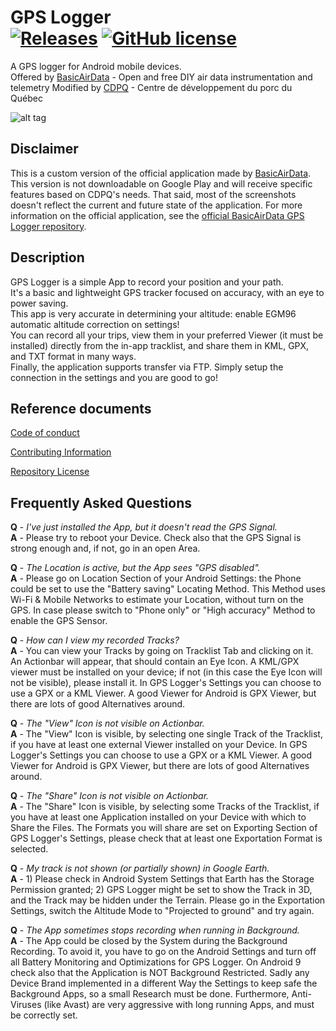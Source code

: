 # GPS Logger<br>[![Releases](https://img.shields.io/github/v/release/anthonyblanchettepotvin/gps-logger)](https://github.com/anthonyblanchettepotvin/gps-logger/releases) [![GitHub license](https://img.shields.io/github/license/anthonyblanchettepotvin/gps-logger)](https://raw.githubusercontent.com/anthonyblanchettepotvin/gps-logger/master/LICENSE)
A GPS logger for Android mobile devices.<br>
Offered by [BasicAirData](http://www.basicairdata.eu) - Open and free DIY air data instrumentation and telemetry
Modified by [CDPQ](http://cdpq.ca) - Centre de développement du porc du Québec

![alt tag](https://github.com/anthonyblanchettepotvin/gps-logger/blob/master/screenshots/Image_01.png)

## Disclaimer

This is a custom version of the official application made by [BasicAirData](https://www.basicairdata.eu/).
This version is not downloadable on Google Play and will receive specific features based on CDPQ's needs.
That said, most of the screenshots doesn't reflect the current and future state of the application.
For more information on the official application, see the [official BasicAirData GPS Logger repository](https://github.com/BasicAirData/GPSLogger).

## Description

GPS Logger is a simple App to record your position and your path.<br>
It's a basic and lightweight GPS tracker focused on accuracy, with an eye to power saving.<br>
This app is very accurate in determining your altitude: enable EGM96 automatic altitude correction on settings!<br>
You can record all your trips, view them in your preferred Viewer (it must be installed) directly from the in-app tracklist, and share them in KML, GPX, and TXT format in many ways.<br>
Finally, the application supports transfer via FTP. Simply setup the connection in the settings and you are good to go!

## Reference documents

[Code of conduct](CODE_OF_CONDUCT.md)

[Contributing Information](CONTRIBUTING.md)

[Repository License](LICENSE)

## Frequently Asked Questions
<b>Q</b> - <i>I've just installed the App, but it doesn't read the GPS Signal.</i><br>
<b>A</b> - Please try to reboot your Device. Check also that the GPS Signal is strong enough and, if not, go in an open Area.

<b>Q</b> - <i>The Location is active, but the App sees "GPS disabled".</i><br>
<b>A</b> - Please go on Location Section of your Android Settings: the Phone could be set to use the "Battery saving" Locating Method. This Method uses Wi-Fi & Mobile Networks to estimate your Location, without turn on the GPS. In case please switch to "Phone only" or "High accuracy" Method to enable the GPS Sensor.

<b>Q</b> - <i>How can I view my recorded Tracks?</i><br>
<b>A</b> - You can view your Tracks by going on Tracklist Tab and clicking on it. An Actionbar will appear, that should contain an Eye Icon. A KML/GPX viewer must be installed on your device; if not (in this case the Eye Icon will not be visible), please install it. In GPS Logger's Settings you can choose to use a GPX or a KML Viewer. A good Viewer for Android is GPX Viewer, but there are lots of good Alternatives around.

<b>Q</b> - <i>The "View" Icon is not visible on Actionbar.</i><br>
<b>A</b> - The "View" Icon is visible, by selecting one single Track of the Tracklist, if you have at least one external Viewer installed on your Device. In GPS Logger's Settings you can choose to use a GPX or a KML Viewer. A good Viewer for Android is GPX Viewer, but there are lots of good Alternatives around.

<b>Q</b> - <i>The "Share" Icon is not visible on Actionbar.</i><br>
<b>A</b> - The "Share" Icon is visible, by selecting some Tracks of the Tracklist, if you have at least one Application installed on your Device with which to Share the Files. The Formats you will share are set on Exporting Section of GPS Logger's Settings, please check that at least one Exportation Format is selected.

<b>Q</b> - <i>My track is not shown (or partially shown) in Google Earth.</i><br>
<b>A</b> - 1) Please check in Android System Settings that Earth has the Storage Permission granted; 2) GPS Logger might be set to show the Track in 3D, and the Track may be hidden under the Terrain. Please go in the Exportation Settings, switch the Altitude Mode to "Projected to ground" and try again.

<b>Q</b> - <i>The App sometimes stops recording when running in Background.</i><br>
<b>A</b> - The App could be closed by the System during the Background Recording. To avoid it, you have to go on the Android Settings and turn off all Battery Monitoring and Optimizations for GPS Logger. On Android 9 check also that the Application is NOT Background Restricted. Sadly any Device Brand implemented in a different Way the Settings to keep safe the Background Apps, so a small Research must be done. Furthermore, Anti-Viruses (like Avast) are very aggressive with long running Apps, and must be correctly set.
